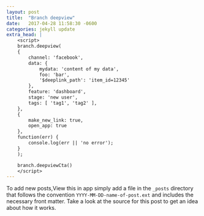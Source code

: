 ```yaml
---
layout: post
title:  "Branch deepview"
date:   2017-04-28 11:58:30 -0600
categories: jekyll update
extra_head: |
    <script>
    branch.deepview(
    {
        channel: 'facebook',
        data: {
            mydata: 'content of my data',
            foo: 'bar',
            '$deeplink_path': 'item_id=12345'
        },
        feature: 'dashboard',
        stage: 'new user',
        tags: [ 'tag1', 'tag2' ],
    },
    {
        make_new_link: true,
        open_app: true
    },
    function(err) {
        console.log(err || 'no error');
    } 
    );

    branch.deepviewCta()
    </script>
---
```

To add new posts,<a id='downloadapp' onclick='branch.deepviewCta()'>View this in app</a> simply add a file in the `_posts` directory that follows the convention `YYYY-MM-DD-name-of-post.ext` and includes the necessary front matter. Take a look at the source for this post to get an idea about how it works.

